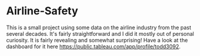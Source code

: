 # Airline-Safety

This is a small project using some data on the airline industry from the past several decades. It's fairly straightforward and I did it mostly out of personal curiosity. It is
fairly revealing and somewhat surprising! Have a look at the dashboard for it here https://public.tableau.com/app/profile/todd3092.
